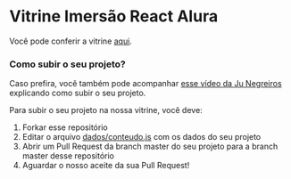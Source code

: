 # Vitrine Imersão React Alura

Você pode conferir a vitrine [aqui](https://vitrine-imersao-react.vercel.app/).

### Como subir o seu projeto?

Caso prefira, você também pode acompanhar [esse vídeo da Ju Negreiros](https://youtu.be/4qy23EulMbw) explicando como subir o seu projeto.

Para subir o seu projeto na nossa vitrine, você deve:

1. Forkar esse repositório
1. Editar o arquivo [dados/conteudo.js](https://github.com/imersao-alura/vitrine-imersao-react/blob/master/src/dados/conteudo.js) com os dados do seu projeto
1. Abrir um Pull Request da branch master do seu projeto para a branch master desse repositório
1. Aguardar o nosso aceite da sua Pull Request!


